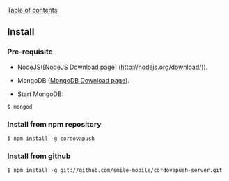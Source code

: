 [Table of contents](https://github.com/smile-mobile/cordovapush-server/tree/master/docs#table-of-contents)

## Install

### Pre-requisite

+ NodeJS([NodeJS Download page] (http://nodejs.org/download/)).

+ MongoDB ([MongoDB Download page](http://www.mongodb.org/downloads)).

+ Start MongoDB:
```shell
$ mongod
```

### Install from npm repository

```shell
$ npm install -g cordovapush
```

### Install from github

```shell
$ npm install -g git://github.com/smile-mobile/cordovapush-server.git
```